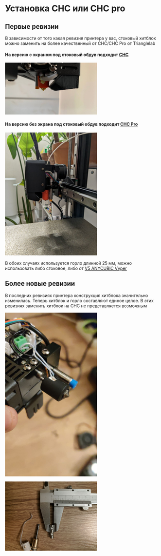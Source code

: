 # Установка CHC или CHC pro

## Первые ревизии

В зависимости от того какая ревизия принтера у вас, стоковый хитблок можно заменить на более качественный от CHC/CHC Pro от Trianglelab

#### На версию с экраном под стоковый обдув подходит [CHC](https://aliexpress.ru/item/1005002781227348.html)

<div style="width: 60%; height: 60%">

![CHC](/img/CHC.jpg)

</div>

#### На версию без экрана под стоковый обдув подходит [CHC Pro](https://aliexpress.ru/item/1005004224332574.html)

<div style="width: 60%; height: 60%">

![CHC Pro](/img/CHC_Pro.jpg)

</div>

В обоих случаях используется горло длинной 25 мм, можно использовать либо стоковое, либо от [V5 ANYCUBIC Vyper](https://aliexpress.ru/item/1005003943424981.html)


## Более новые ревизии

В последних ревизиях принтера конструкция хитблока значительно изменилась. Теперь хитблок и горло составляют единое целое. В этих ревизиях заменить хитблок на CHC не представляется возможным

<div style="width: 60%; height: 60%">

![Hotend_w_extruder_new](/img/Hotend_w_extruder_new.jpg)

![Hotend_new](/img/Hotend_new.jpg)

</div>


